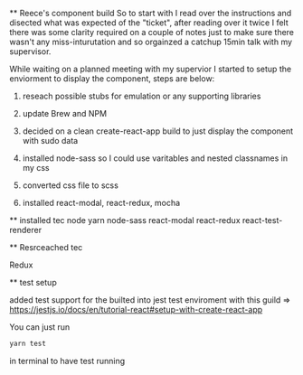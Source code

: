 ** Reece's component build
So to start with I read over the instructions and disected what was expected of the "ticket", after reading over it twice I felt there was some clarity required on a couple of notes just to make sure there wasn't any miss-inturutation and so orgainzed a catchup 15min talk with my supervisor.

While waiting on a planned meeting with my supervior I started to setup the enviorment to display the component, steps are below:

1. reseach possible stubs for emulation or any supporting libraries 
2. update Brew and NPM
3. decided on a clean create-react-app build to just display the component with sudo data

4. installed node-sass so I could use varitables and nested classnames in my css
5. converted css file to scss
6. installed react-modal, react-redux, mocha


** installed tec
node
yarn
node-sass
react-modal
react-redux
react-test-renderer

** Resrceached tec

Redux

** test setup

added test support for the builted into jest test enviroment with this guild => 
https://jestjs.io/docs/en/tutorial-react#setup-with-create-react-app

You can just run
```sh
yarn test
```
in terminal to have test running